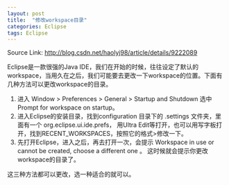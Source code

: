 ```yaml
---
layout: post
title:  "修改workspace目录"
categories: Eclipse
tags: Eclipse
---
```



Source Link: http://blog.csdn.net/haolyj98/article/details/9222089

Eclipse是一款很强的Java IDE，我们在开始的时候，往往设定了默认的workspace，当用久在之后，我们可能要去更改一下workspace的位置。下面有几种方法可以更改workspace的目录。
1. 进入 Window > Preferences > General > Startup and Shutdown 选中 Prompt for workspace on startup。
2. 进入Eclipse的安装目录，找到configuration 目录下的 .settings 文件夹，里面有一个 org.eclipse.ui.ide.prefs， 用Ultra Edit等打开，也可以用写字板打开，找到RECENT_WORKSPACES，按照它的格式>修改一下。
3. 先打开Eclipse，进入之后，再去打开一次，会提示 Workspace in use or cannot be created, choose a different one 。 这时候就会提示你更改workspace的目录了。

这三种方法都可以更改，选一种适合的就可以。
